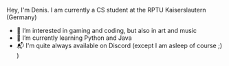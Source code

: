 Hey, I'm Denis. I am currently a CS student at the RPTU Kaiserslautern (Germany)
- 👀 I’m interested in gaming and coding, but also in art and music
- 🌱 I’m currently learning Python and Java
- 📬 I'm quite always available on Discord (except I am asleep of course ;) )

<!---
HeyImH4uz/HeyImH4uz is a ✨ special ✨ repository because its `README.md` (this file) appears on your GitHub profile.
You can click the Preview link to take a look at your changes.
--->
